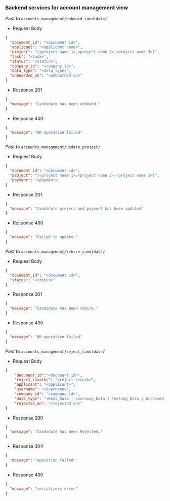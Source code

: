 ### Backend services for account management view

_Post_ to `accounts_management/onboard_candidate/`

- Request Body


```json
{
  "document_id": "<document id>",
  "applicant": "<applicant name>",
  "project": "[<project name 1>,<project name 2>,<project name 3>]",
  "task": "<task>",
  "status": "<status>",
  "company_id": "<company_id>",
  "data_type": "<data_type>",
  "onboarded_on": "<onboarded on>"
}
```

- Response 201

```json
{
  "message": "Candidate has been onboard."
}
```

- Response 400

```json
{
  "message": "HR operation failed"
}
```

_Post_ to `accounts_management/update_project/`

- Request Body

```json
{
  "document id": "<document id>",
  "project": "[<project name 1>,<project name 2>,<project name 3>]",
  "payment": "<payment>"
}
```

- Response 201

```json
{
  "message": "Candidate project and payment has been updated"
}
```

- Response 400

```json
{
  "message": "Failed to update."
}
```

_Post_ to `accounts_management/rehire_candidate/`

- Request Body

```json
{
  "document_id": "<document id>",
  "status": "<status>"
}
```

- Response 201

```json
{
  "message": "Candidate has been rehire."
}
```

- Response 400

```json
{
  "message": "HR operation failed"
}
```
_Post_ to `accounts_management/reject_candidate/`

- Request Body

```json
{
    "document_id":"<document id>",
    "reject_remarks": "<reject remark>",
    "applicant": "<applicant>",
    "username": "<username>",
    "company_id": "<company id>",
    "data_type": "<Real_Data | Learning_Data | Testing_Data | Archived_Data>",
    "rejected_on": "<rejected on>"
}
```

- Response 200

```json
{
  "message": "Candidate has been Rejected."
}
```

- Response 304

```json
{
  "message": "operation failed"
}
```

- Response 400

```json
{
  "message": "serializers error"
}